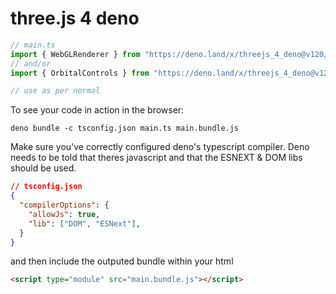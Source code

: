 # three.js 4 deno

```typescript
// main.ts
import { WebGLRenderer } from "https://deno.land/x/threejs_4_deno@v120/src/Three.js"
// and/or
import { OrbitalControls } from "https://deno.land/x/threejs_4_deno@v120/examples/jsm/controls/OrbitControls.js"

// use as per normal
```

To see your code in action in the browser:

`deno bundle -c tsconfig.json main.ts main.bundle.js`

Make sure you've correctly configured deno's typescript compiler. Deno needs to be told that theres javascript and that the ESNEXT & DOM libs should be used.

```json
// tsconfig.json
{
  "compilerOptions": {
    "allowJs": true,
    "lib": ["DOM", "ESNext"],
  }
}
```

and then include the outputed bundle within your html

```html
<script type="module" src="main.bundle.js"></script>
```